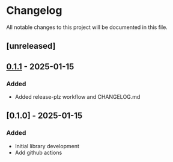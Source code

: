 # Changelog

All notable changes to this project will be documented in this file.

## [unreleased]

## [0.1.1](https://github.com/Zetier/malloc-info-rs/compare/v0.1.0...v0.1.1) - 2025-01-15

### Added

- Added release-plz workflow and CHANGELOG.md

## [0.1.0] - 2025-01-15

### Added

- Initial library development
- Add github actions
